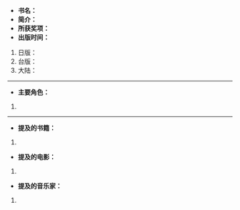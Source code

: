 
- **书名：** 
- **简介：** 
- **所获奖项：** 
- **出版时间：** 
1. 日版：
2. 台版：
3. 大陆：

---

- **主要角色：**

1. 

---

- **提及的书籍：** 
1. 

- **提及的电影：** 
1. 

- **提及的音乐家：** 
1. 

